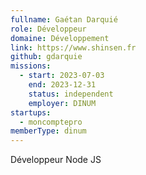 ```yaml
---
fullname: Gaétan Darquié
role: Développeur
domaine: Développement
link: https://www.shinsen.fr
github: gdarquie
missions:
  - start: 2023-07-03
    end: 2023-12-31
    status: independent
    employer: DINUM
startups:
  - moncomptepro
memberType: dinum
---
```


Développeur Node JS
